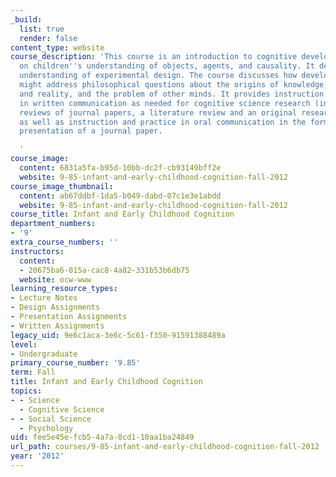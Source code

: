 ```yaml
---
_build:
  list: true
  render: false
content_type: website
course_description: 'This course is an introduction to cognitive development focusing
  on children''s understanding of objects, agents, and causality. It develops a critical
  understanding of experimental design. The course discusses how developmental research
  might address philosophical questions about the origins of knowledge, appearance
  and reality, and the problem of other minds. It provides instruction and practice
  in written communication as needed for cognitive science research (including critical
  reviews of journal papers, a literature review and an original research proposal),
  as well as instruction and practice in oral communication in the form of a poster
  presentation of a journal paper.

  '
course_image:
  content: 6831a5fa-b95d-10bb-dc2f-cb93149bff2e
  website: 9-85-infant-and-early-childhood-cognition-fall-2012
course_image_thumbnail:
  content: ab67ddbf-1da5-b049-dabd-07c1e3e1abdd
  website: 9-85-infant-and-early-childhood-cognition-fall-2012
course_title: Infant and Early Childhood Cognition
department_numbers:
- '9'
extra_course_numbers: ''
instructors:
  content:
  - 20675ba6-015a-cac8-4a82-331b53b6db75
  website: ocw-www
learning_resource_types:
- Lecture Notes
- Design Assignments
- Presentation Assignments
- Written Assignments
legacy_uid: 9e6c1aca-3e6c-5c61-f350-91591388489a
level:
- Undergraduate
primary_course_number: '9.85'
term: Fall
title: Infant and Early Childhood Cognition
topics:
- - Science
  - Cognitive Science
- - Social Science
  - Psychology
uid: fee5e45e-fcb5-4a7a-8cd1-10aa1ba24849
url_path: courses/9-85-infant-and-early-childhood-cognition-fall-2012
year: '2012'
---
```

